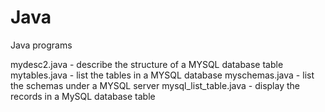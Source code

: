# Java
Java programs

mydesc2.java - describe the structure of a MYSQL database table
mytables.java - list the tables in a MYSQL database
myschemas.java - list the schemas under a MYSQL server
mysql_list_table.java - display the records in a MySQL database table
